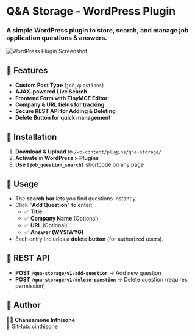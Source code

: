 # Q&A Storage - WordPress Plugin

### A simple WordPress plugin to store, search, and manage job application questions & answers.

![WordPress Plugin Screenshot](https://your-image-url.com/screenshot.jpg)

## 🚀 Features
- **Custom Post Type** (`job_questions`)
- **AJAX-powered Live Search**
- **Frontend Form with TinyMCE Editor**
- **Company & URL fields for tracking**
- **Secure REST API for Adding & Deleting**
- **Delete Button for quick management**

## 📌 Installation
1. **Download & Upload** to `/wp-content/plugins/qna-storage/`
2. **Activate** in **WordPress > Plugins**
3. **Use `[job_question_search]`** shortcode on any page

## 📖 Usage
- The **search bar** lets you find questions instantly.
- Click "**Add Question**" to enter:
  - ✅ **Title**
  - ✅ **Company Name** (Optional)
  - ✅ **URL** (Optional)
  - ✅ **Answer (WYSIWYG)**
- Each entry includes a **delete button** (for authorized users).

## 🔧 REST API
- **POST `/qna-storage/v1/add-question`** → Add new question
- **POST `/qna-storage/v1/delete-question`** → Delete question (requires permission)

## 🎉 Author
👨‍💻 **Chansamone Inthisone**  
🔗 GitHub: [cinthisone](https://github.com/cinthisone)
